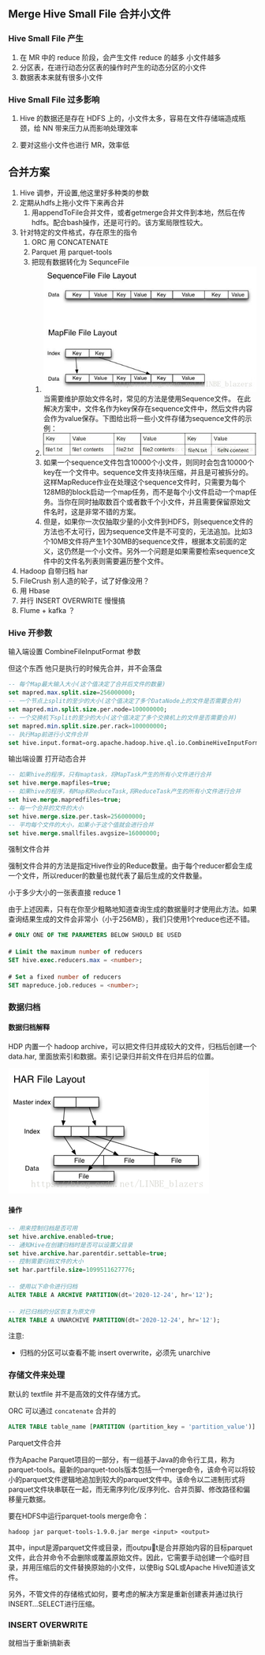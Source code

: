 ## Merge Hive Small File 合并小文件
### Hive Small File 产生

1. 在 MR 中的 reduce 阶段，会产生文件 reduce 的越多 小文件越多
2. 分区表，在进行动态分区表的操作时产生的动态分区的小文件
3. 数据表本来就有很多小文件

### Hive Small File 过多影响

1. Hive 的数据还是存在 HDFS 上的，小文件太多，容易在文件存储端造成瓶颈，给 NN 带来压力从而影响处理效率

2. 要对这些小文件也进行 MR，效率低

## 合并方案
1. Hive 调参，开设置,他这里好多种类的参数
2. 定期从hdfs上拖小文件下来再合并
   1. 用appendToFile合并文件，或者getmerge合并文件到本地，然后在传hdfs。配合bash操作，还是可行的。该方案局限性较大。
3. 针对特定的文件格式，存在原生的指令
   1. ORC 用 CONCATENATE
   2. Parquet 用 parquet-tools
   3. 把现有数据转化为 SequnceFile
      1. ![](../pics/seq.jpg)当需要维护原始文件名时，常见的方法是使用Sequence文件。 在此解决方案中，文件名作为key保存在sequence文件中，然后文件内容会作为value保存。下图给出将一些小文件存储为sequence文件的示例：
      2. ![](../pics/seq2.jpg)
      3. 如果一个sequence文件包含10000个小文件，则同时会包含10000个key在一个文件中。sequence文件支持块压缩，并且是可被拆分的。这样MapReduce作业在处理这个sequence文件时，只需要为每个128MB的block启动一个map任务，而不是每个小文件启动一个map任务。当你在同时抽取数百个或者数千个小文件，并且需要保留原始文件名时，这是非常不错的方案。
      4. 但是，如果你一次仅抽取少量的小文件到HDFS，则sequence文件的方法也不太可行，因为sequence文件是不可变的，无法追加。比如3个10MB文件将产生1个30MB的sequence文件，根据本文前面的定义，这仍然是一个小文件。另外一个问题是如果需要检索sequence文件中的文件名列表则需要遍历整个文件。
4. Hadoop 自带归档 har
5. FileCrush 别人造的轮子，试了好像没用？
6. 用 Hbase
7. 并行 INSERT OVERWRITE 慢慢搞
8. Flume + kafka ？
### Hive 开参数
输入端设置 CombineFileInputFormat 参数 

但这个东西 他只是执行的时候先合并，并不会落盘
```SQL
-- 每个Map最大输入大小(这个值决定了合并后文件的数量)
set mapred.max.split.size=256000000;  
-- 一个节点上split的至少的大小(这个值决定了多个DataNode上的文件是否需要合并)
set mapred.min.split.size.per.node=100000000;
-- 一个交换机下split的至少的大小(这个值决定了多个交换机上的文件是否需要合并)  
set mapred.min.split.size.per.rack=100000000;
-- 执行Map前进行小文件合并
set hive.input.format=org.apache.hadoop.hive.ql.io.CombineHiveInputFormat; 
```

输出端设置 打开动态合并
```SQL
-- 如果hive的程序，只有maptask，将MapTask产生的所有小文件进行合并
set hive.merge.mapfiles=true;
-- 如果hive的程序，有Map和ReduceTask,将ReduceTask产生的所有小文件进行合并
set hive.merge.mapredfiles=true;
-- 每一个合并的文件的大小
set hive.merge.size.per.task=256000000;
-- 平均每个文件的大小，如果小于这个值就会进行合并
set hive.merge.smallfiles.avgsize=16000000;
```

强制文件合并

强制文件合并的方法是指定Hive作业的Reduce数量。由于每个reducer都会生成一个文件，所以reducer的数量也就代表了最后生成的文件数量。

小于多少大小的一张表直接 reduce 1

由于上述因素，只有在你至少粗略地知道查询生成的数据量时才使用此方法。如果查询结果生成的文件会非常小（小于256MB），我们只使用1个reduce也还不错。
```SQL
# ONLY ONE OF THE PARAMETERS BELOW SHOULD BE USED

# Limit the maximum number of reducers
SET hive.exec.reducers.max = <number>;

# Set a fixed number of reducers
SET mapreduce.job.reduces = <number>;
```
### 数据归档

#### 数据归档解释

HDP 内置一个 hadoop archive，可以把文件归并成较大的文件，归档后创建一个 data.har, 里面放索引和数据。索引记录归并前文件在归并后的位置。

![](../pics/har.png)

#### 操作
```SQL
-- 用来控制归档是否可用
set hive.archive.enabled=true;
-- 通知Hive在创建归档时是否可以设置父目录
set hive.archive.har.parentdir.settable=true;
-- 控制需要归档文件的大小
set har.partfile.size=1099511627776;

-- 使用以下命令进行归档
ALTER TABLE A ARCHIVE PARTITION(dt='2020-12-24', hr='12');

-- 对已归档的分区恢复为原文件
ALTER TABLE A UNARCHIVE PARTITION(dt='2020-12-24', hr='12');
```
注意:
- 归档的分区可以查看不能 insert overwrite，必须先 unarchive

### 存储文件来处理

默认的 textfile 并不是高效的文件存储方式。

ORC 可以通过 `concatenate` 合并的
```SQL
ALTER TABLE table_name [PARTITION (partition_key = 'partition_value')] CONCATENATE;
```

Parquet文件合并

作为Apache Parquet项目的一部分，有一组基于Java的命令行工具，称为parquet-tools。最新的parquet-tools版本包括一个merge命令，该命令可以将较小的parquet文件逻辑地追加到较大的parquet文件中。该命令以二进制形式将parquet文件块串联在一起，而无需序列化/反序列化、合并页脚、修改路径和偏移量元数据。

要在HDFS中运行parquet-tools merge命令：
```shell
hadoop jar parquet-tools-1.9.0.jar merge <input> <output>
```
其中，input是源parquet文件或目录，而output是合并原始内容的目标parquet文件，此合并命令不会删除或覆盖原始文件。因此，它需要手动创建一个临时目录，并用压缩后的文件替换原始的小文件，以使Big SQL或Apache Hive知道该文件。

另外，不管文件的存储格式如何，要考虑的解决方案是重新创建表并通过执行INSERT…SELECT进行压缩。

### INSERT OVERWRITE 

就相当于重新搞新表
